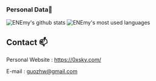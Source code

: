 ### Personal Data🤔
![ENEmy's github stats](https://github-readme-stats.vercel.app/api?username=0xsky&show_icons=true&theme=dark&count_private=true)
![ENEmy's most used languages](https://github-readme-stats.vercel.app/api/top-langs/?username=0xsky&layout=compact&theme=dark&hide=css,html)

## Contact 📫

Personal Website : https://0xsky.com/

E-mail : guozhw@gmail.com

<!--
**0xsky/0xsky** is a ✨ _special_ ✨ repository because its `README.md` (this file) appears on your GitHub profile.

Here are some ideas to get you started:

- 🔭 I’m currently working on ...
- 🌱 I’m currently learning ...
- 👯 I’m looking to collaborate on ...
- 🤔 I’m looking for help with ...
- 💬 Ask me about ...
- 📫 How to reach me: ...
- 😄 Pronouns: ...
- ⚡ Fun fact: ...
-->
